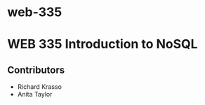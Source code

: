 # web-335
<h1>WEB 335 Introduction to NoSQL</h1>
<h2>Contributors</h2>
<ul> 
  <li>Richard Krasso</li>
  <li>Anita Taylor</li>
</ul>
